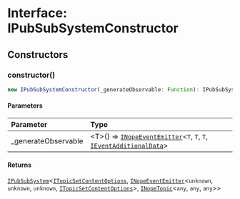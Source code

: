 # Interface: IPubSubSystemConstructor

## Constructors

### constructor()

```ts
new IPubSubSystemConstructor(_generateObservable: Function): IPubSubSystem<ITopicSetContentOptions, INopeEventEmitter<unknown, unknown, unknown, ITopicSetContentOptions>, INopeTopic<any, any, any>>
```

#### Parameters

| Parameter            | Type                                                                                                                                                                                                                   |
| :------------------- | :--------------------------------------------------------------------------------------------------------------------------------------------------------------------------------------------------------------------- |
| \_generateObservable | <T\>() => [`INopeEventEmitter`](../../../../eventEmitter/interfaces/interface.INopeEventEmitter.md)<`T`, `T`, `T`, [`IEventAdditionalData`](../../../../eventEmitter/interfaces/interface.IEventAdditionalData.md)\> |

#### Returns

[`IPubSubSystem`](interface.IPubSubSystem.md)<[`ITopicSetContentOptions`](interface.ITopicSetContentOptions.md), [`INopeEventEmitter`](../../../../eventEmitter/interfaces/interface.INopeEventEmitter.md)<`unknown`, `unknown`, `unknown`, [`ITopicSetContentOptions`](interface.ITopicSetContentOptions.md)\>, [`INopeTopic`](../types/type-alias.INopeTopic.md)<`any`, `any`, `any`\>\>
